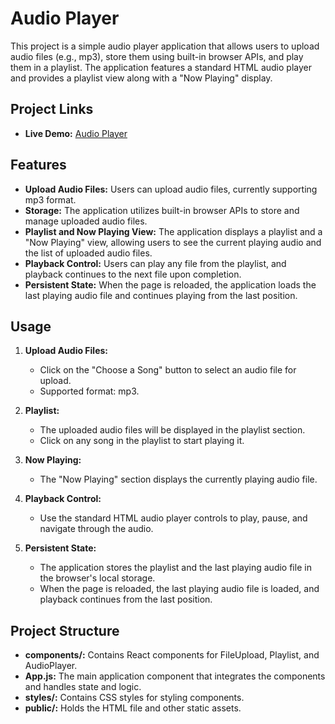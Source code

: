 # Audio Player 

This project is a simple audio player application that allows users to upload audio files (e.g., mp3), store them using built-in browser APIs, and play them in a playlist. The application features a standard HTML audio player and provides a playlist view along with a "Now Playing" display.

## Project Links

- **Live Demo:** [Audio Player](https://audio-player-alpha-seven.vercel.app/)

## Features

- **Upload Audio Files:** Users can upload audio files, currently supporting mp3 format.
- **Storage:** The application utilizes built-in browser APIs to store and manage uploaded audio files.
- **Playlist and Now Playing View:** The application displays a playlist and a "Now Playing" view, allowing users to see the current playing audio and the list of uploaded audio files.
- **Playback Control:** Users can play any file from the playlist, and playback continues to the next file upon completion.
- **Persistent State:** When the page is reloaded, the application loads the last playing audio file and continues playing from the last position.

## Usage

1. **Upload Audio Files:**
   - Click on the "Choose a Song" button to select an audio file for upload.
   - Supported format: mp3.

2. **Playlist:**
   - The uploaded audio files will be displayed in the playlist section.
   - Click on any song in the playlist to start playing it.

3. **Now Playing:**
   - The "Now Playing" section displays the currently playing audio file.

4. **Playback Control:**
   - Use the standard HTML audio player controls to play, pause, and navigate through the audio.

5. **Persistent State:**
   - The application stores the playlist and the last playing audio file in the browser's local storage.
   - When the page is reloaded, the last playing audio file is loaded, and playback continues from the last position.

## Project Structure

- **components/:** Contains React components for FileUpload, Playlist, and AudioPlayer.
- **App.js:** The main application component that integrates the components and handles state and logic.
- **styles/:** Contains CSS styles for styling components.
- **public/:** Holds the HTML file and other static assets.
